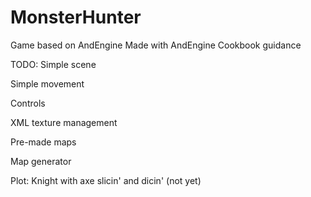 # MonsterHunter
Game based on AndEngine
Made with AndEngine Cookbook guidance

TODO:
Simple scene

Simple movement

Controls

XML texture management

Pre-made maps

Map generator

Plot:
Knight with axe slicin' and dicin' (not yet)
